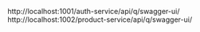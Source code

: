 http://localhost:1001/auth-service/api/q/swagger-ui/
http://localhost:1002/product-service/api/q/swagger-ui/
